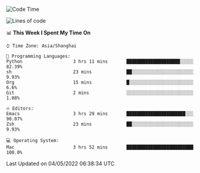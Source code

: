 <!--START_SECTION:waka-->
![Code Time](http://img.shields.io/badge/Code%20Time-703%20hrs%2023%20mins-blue)

![Lines of code](https://img.shields.io/badge/From%20Hello%20World%20I%27ve%20Written-22%20Thousand%20lines%20of%20code-blue)

📊 **This Week I Spent My Time On** 

```text
⌚︎ Time Zone: Asia/Shanghai

💬 Programming Languages: 
Python                   3 hrs 11 mins       ████████████████████░░░░░   82.39% 
sh                       23 mins             ██░░░░░░░░░░░░░░░░░░░░░░░   9.93% 
Org                      15 mins             █░░░░░░░░░░░░░░░░░░░░░░░░   6.6% 
Git                      2 mins              ░░░░░░░░░░░░░░░░░░░░░░░░░   1.08%

🔥 Editors: 
Emacs                    3 hrs 29 mins       ██████████████████████░░░   90.07% 
Zsh                      23 mins             ██░░░░░░░░░░░░░░░░░░░░░░░   9.93%

💻 Operating System: 
Mac                      3 hrs 52 mins       █████████████████████████   100.0%

```


 Last Updated on 04/05/2022 06:38:34 UTC
<!--END_SECTION:waka-->
